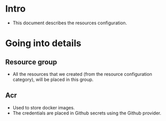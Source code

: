 # Intro
- This document describes the resources configuration.

# Going into details
## Resource group
- All the resources that we created (from the resource configuration category), will be placed in this group.
## Acr
- Used to store docker images.
- The credentials are placed in Github secrets using the Github provider.